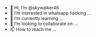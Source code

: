 - 👋 Hi, I’m @skywalker46
- 👀 I’m interested in whatsapp hacking ...
- 🌱 I’m currently learning ...
- 💞️ I’m looking to collaborate on ...
- 📫 How to reach me ...

<!---
skywalker46/skywalker46 is a ✨ special ✨ repository because its `README.md` (this file) appears on your GitHub profile.
You can click the Preview link to take a look at your changes.
--->
